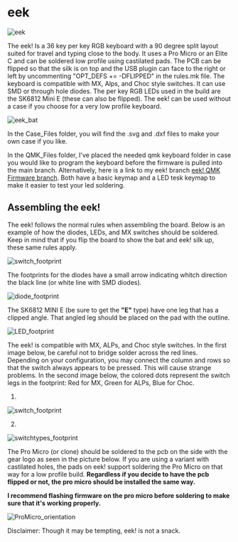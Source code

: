 # eek

![eek](https://i.imgur.com/34O3xKW.jpg)

The eek! Is a 36 key per key RGB keyboard with a 90 degree split layout suited for travel and typing close to the body. It uses a Pro Micro or an Elite C and can be soldered low profile using castilated pads. The PCB can be flipped so that the silk is on top and the USB plugin can face to the right or left by uncommenting "OPT_DEFS += -DFLIPPED" in the rules.mk file. The keyboard is compatible with MX, Alps, and Choc style switches. It can use SMD or through hole diodes. The per key RGB LEDs used in the build are the SK6812 Mini E (these can also be flipped). The eek! can be used without a case if you choose for a very low profile keyboard. 

![eek_bat](https://i.imgur.com/YrOqmft.jpeg)

In the Case_Files folder, you will find the .svg and .dxf files to make your own case if you like.

In the QMK_Files folder, I've placed the needed qmk keyboard folder in case you would like to program the keyboard before the firmware is pulled into the main branch. Alternatively, here is a link to my eek! branch [eek! QMK Firmware branch](https://github.com/Klackygears/qmk_firmware/tree/eek_qmk). Both have a basic keymap and a LED tesk keymap to make it easier to test your led soldering.


## Assembling the eek! ##

The eek! follows the normal rules when assembling the board. Below is an example of how the diodes, LEDs, and MX switches should be soldered. Keep in mind that if you flip the board to show the bat and eek! silk up, these same rules apply. 

![switch_footprint](https://raw.githubusercontent.com/Klackygears/eek_case/main/Photos/footprint_switch.jpg)


The footprints for the diodes have a small arrow indicating whitch direction the black line (or white line with SMD diodes).

![diode_footprint](https://raw.githubusercontent.com/Klackygears/eek_case/main/Photos/footprint_diode.jpg)


The SK6812 MINI E (be sure to get the **"E"** type) have one leg that has a clipped angle. That angled leg should be placed on the pad with the outline.

![LED_footprint](https://raw.githubusercontent.com/Klackygears/eek_case/main/Photos/footprint_LED.jpg)


The eek! is compatible with MX, ALPs, and Choc style switches. In the first image below, be careful not to bridge solder across the red lines. Depending on your configuration, you may connect the column and rows so that the switch always appears to be pressed. This will cause strange problems. In the second image below, the colored dots represent the switch legs in the footprint: Red for MX, Green for ALPs, Blue for Choc. 

1)
![switch_footprint](https://raw.githubusercontent.com/Klackygears/eek_case/main/Photos/footprint_switch.jpg)

2)
![switchtypes_footprint](https://raw.githubusercontent.com/Klackygears/eek_case/main/Photos/footprint_switch_types.jpg)


The Pro Micro (or clone) should be soldered to the pcb on the side with the gear logo as seen in the picture below. If you are using a variant with castilated holes, the pads on eek! support soldering the Pro Micro on that way for a low profile build. **Regardless if you decide to have the pcb flipped or not, the pro micro should be installed the same way.** 

**I recommend flashing firmware on the pro micro before soldering to make sure that it's working properly.**

![ProMicro_orientation](https://raw.githubusercontent.com/Klackygears/eek_case/main/Photos/footprint_switch.jpg)



Disclaimer: Though it may be tempting, eek! is not a snack.
